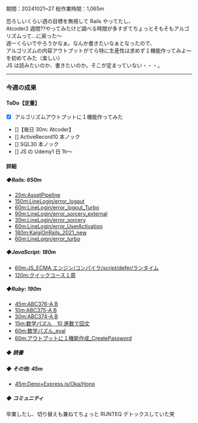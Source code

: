 期間：20241021~27
総作業時間：1,065m

恐ろしいくらい週の目標を無視して Rails やってたし、<br>
Atcoder2 週間??やってみたけど調べる時間が多すぎてちょっとそもそもアルゴリズムって...に戻った〜<br>
週一くらいでやろうかなぁ。なんか書きたいなぁとなったので、<br>
アルゴリズムの内容アウトプットがてら特に生産性は求めず１機能作ってみよ〜を初めてみた（楽しい）<br>
JS は読みたいのか、書きたいのか。そこが定まっていない・・・。

---

### 今週の成果

#### ToDo【定量】

- [x] アルゴリズムアウトプットに１機能作ってみた
- []【毎日 30m: Atcoder】
- [] ActiveRecord10 本ノック
- [] SQL30 本ノック
- [] JS の Udemy1 日 1h〜

#### 詳細

##### ◆Rails: 650m

- [20m:AssetPipeline](https://github.com/yu-ka3028/TIL/blob/main/Rails/202410221000_AssetPipeline.md)
- [150m:LineLogin/error_logaut](https://github.com/yu-ka3028/TIL/blob/main/Rails/202410220700_LineLogin.md)
- [60m:LineLogin/error_logout_Turbo](https://github.com/yu-ka3028/TIL/blob/main/Rails/202410232130_LineLogin_turbo.md)
- [90m:LineLogin/error_sorcery_external](https://github.com/yu-ka3028/TIL/blob/main/Rails/202410240830_LineLogin_SorceryExternal.md)
- [30m:LineLogin/error_sorcery](https://github.com/yu-ka3028/TIL/blob/main/Rails/202410242130_LineLogin_Sorcery.md)
- [60m:LineLogin/error_UserActivation](https://github.com/yu-ka3028/TIL/blob/main/Rails/202410250730_LineLogin_Sorcery_UserActivation.md)
- [180m:KaigiOnRails_2021_new](https://github.com/yu-ka3028/TIL/blob/main/Rails/202410260930_KaigiOnRails_2021New.md)
- [60m:LineLoign/error_turbo](https://github.com/yu-ka3028/TIL/blob/main/Rails/202410270810_LineLogin_turbo.md)


##### ◆JavaScript: 180m

- [60m:JS_ECMA エンジン/コンパイラ/script/defer/ランタイム](https://github.com/yu-ka3028/TIL/blob/main/JS%26TS/202410231000.md)
- [120m:クイックコース１周](https://github.com/yu-ka3028/TIL/blob/main/JS%26TS/202410272040.md)

##### ◆Ruby: 190m

- [45m:ABC376-A,B](https://github.com/yu-ka3028/study-log/blob/main/learning/Ruby/202410210735.md)
- [10m:ABC375-A,B](https://github.com/yu-ka3028/TIL/blob/main/Ruby/202410221700.md)
- [30m:ABC374-A,B](https://github.com/yu-ka3028/TIL/blob/main/Ruby/202410231111.md)
- [15m:数学パズル＿10 進数で回文]()
- [60m:数学パズル\_eval](https://github.com/yu-ka3028/TIL/blob/main/Ruby/202410271530.md)
- [60m:アウトプットに１機能作成\_CreatePassword](https://github.com/yu-ka3028/TIL/blob/main/Built/202410271730_CreatePassword.md)

##### ◆ 読書

##### ◆ その他: 45m

- [45m:Deno×Express.js/Oka/Hono](https://github.com/yu-ka3028/TIL/blob/main/Other/202410222100_Node.js%C3%97Express.js_Deno%C3%97Oka.md)

##### ◆ コミュニティ

卒業したし、切り替えも兼ねてちょっと RUNTEQ デトックスしていた笑
